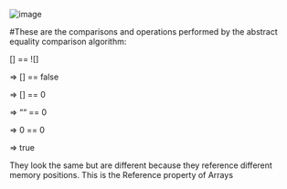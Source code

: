 ![image](https://user-images.githubusercontent.com/41208480/93734652-1a260c00-fba8-11ea-818e-90a8b12d2812.png)

#These are the comparisons and operations performed by the abstract equality comparison algorithm:

[] == ![]

=> [] == false

=> [] == 0

=> ““ == 0

=> 0 == 0

=> true

They look the same but are different because they reference different memory positions. 
This is the Reference property of Arrays
